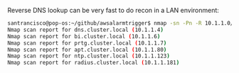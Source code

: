 Reverse DNS lookup can be very fast to do recon in a LAN environment:

```bash
santrancisco@pop-os:~/github/awsalarmtrigger$ nmap -sn -Pn -R 10.1.1.0/24  | grep cluster.local
Nmap scan report for dns.cluster.local (10.1.1.4)
Nmap scan report for bi.cluster.local (10.1.1.6)
Nmap scan report for prtg.cluster.local (10.1.1.7)
Nmap scan report for apt.cluster.local (10.1.1.80)
Nmap scan report for ntp.cluster.local (10.1.1.123)
Nmap scan report for radius.cluster.local (10.1.1.181)
```